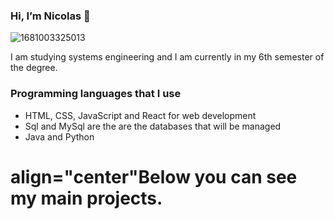 ### Hi, I’m Nicolas 👋
![1681003325013](https://github.com/Nicolas2508Ca/Nicolas2508Ca/assets/134456799/539ee77c-6589-40ed-a0e8-e17d79d90ba6)

I am studying systems engineering and I am currently in my 6th semester of the degree.

### Programming languages ​​that I use

* HTML, CSS, JavaScript and React for web development
* Sql and MySql are the are the databases that will be managed
* Java and Python
<h1>align="center"Below you can see my main projects.</h1>
